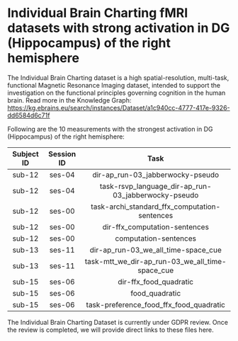 # Individual Brain Charting fMRI datasets with strong activation in DG (Hippocampus) of the right hemisphere

The Individual Brain Charting dataset is a high spatial-resolution, multi-task, functional Magnetic Resonance Imaging dataset, intended to support the investigation on the functional principles governing cognition in the human brain.
Read more in the Knowledge Graph: https://kg.ebrains.eu/search/instances/Dataset/a1c940cc-4777-417e-9326-dd6584d6c71f

Following are the 10 measurements with the strongest activation in DG (Hippocampus) of the right hemisphere:

| Subject ID | Session ID | Task |
| :-: | :-: | :-: |
| sub-12 | ses-04 | dir-ap_run-03_jabberwocky-pseudo|
| sub-12 | ses-04 | task-rsvp_language_dir-ap_run-03_jabberwocky-pseudo|
| sub-12 | ses-00 | task-archi_standard_ffx_computation-sentences|
| sub-12 | ses-00 | dir-ffx_computation-sentences|
| sub-12 | ses-00 | computation-sentences|
| sub-13 | ses-11 | dir-ap_run-03_we_all_time-space_cue|
| sub-13 | ses-11 | task-mtt_we_dir-ap_run-03_we_all_time-space_cue|
| sub-15 | ses-06 | dir-ffx_food_quadratic|
| sub-15 | ses-06 | food_quadratic|
| sub-15 | ses-06 | task-preference_food_ffx_food_quadratic|


The Individual Brain Charting Dataset is currently under GDPR review. Once the review is completed, we will provide direct links to these files here.